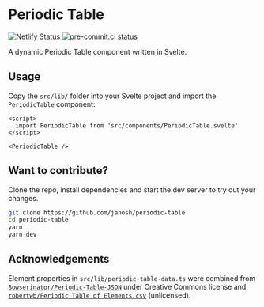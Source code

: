 # Periodic Table

[![Netlify Status](https://api.netlify.com/api/v1/badges/0238699e-17a8-4423-85de-a5ca30baff0d/deploy-status)](https://app.netlify.com/sites/periodic-table/deploys)
[![pre-commit.ci status](https://results.pre-commit.ci/badge/github/janosh/periodic-table/main.svg?badge_token=nUqJfPCFS4uyMwcFSDIfdQ)](https://results.pre-commit.ci/latest/github/janosh/periodic-table/main?badge_token=nUqJfPCFS4uyMwcFSDIfdQ)

A dynamic Periodic Table component written in Svelte.

## Usage

Copy the `src/lib/` folder into your Svelte project and import the `PeriodicTable` component:

```svelte
<script>
  import PeriodicTable from 'src/components/PeriodicTable.svelte'
</script>

<PeriodicTable />
```

## Want to contribute?

Clone the repo, install dependencies and start the dev server to try out your changes.

```sh
git clone https://github.com/janosh/periodic-table
cd periodic-table
yarn
yarn dev
```

## Acknowledgements

Element properties in `src/lib/periodic-table-data.ts` were combined from [`Bowserinator/Periodic-Table-JSON`](https://github.com/Bowserinator/Periodic-Table-JSON/blob/master/PeriodicTableJSON.json) under Creative Commons license and [`robertwb/Periodic Table of Elements.csv`](https://gist.github.com/robertwb/22aa4dbfb6bcecd94f2176caa912b952) (unlicensed).
